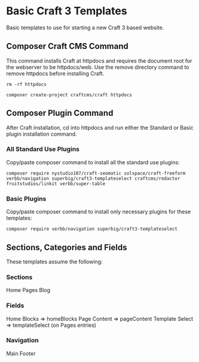 # Basic Craft 3 Templates

Basic templates to use for starting a new Craft 3 based website.

## Composer Craft CMS Command

This command installs Craft at httpdocs and requires the document root for the webserver to be httpdocs/web. Use the remove directory command to remove httpdocs before installing Craft.
```
rm -rf httpdocs
```

```
composer create-project craftcms/craft httpdocs
```

## Composer Plugin Command

After Craft installation, cd into httpdocs and run either the Standard or Basic plugin installation command.

### All Standard Use Plugins
Copy/paste composer command to install all the standard use plugins:
```
composer require nystudio107/craft-seomatic solspace/craft-freeform verbb/navigation superbig/craft3-templateselect craftcms/redactor fruitstudios/linkit verbb/super-table
```

### Basic Plugins
Copy/paste composer command to install only necessary plugins for these templates:
```
composer require verbb/navigation superbig/craft3-templateselect
```

## Sections, Categories and Fields

These templates assume the following:

### Sections
Home
Pages
Blog

### Fields
Home Blocks => homeBlocks
Page Content => pageContent
Template Select => templateSelect (on Pages entries)

### Navigation
Main
Footer